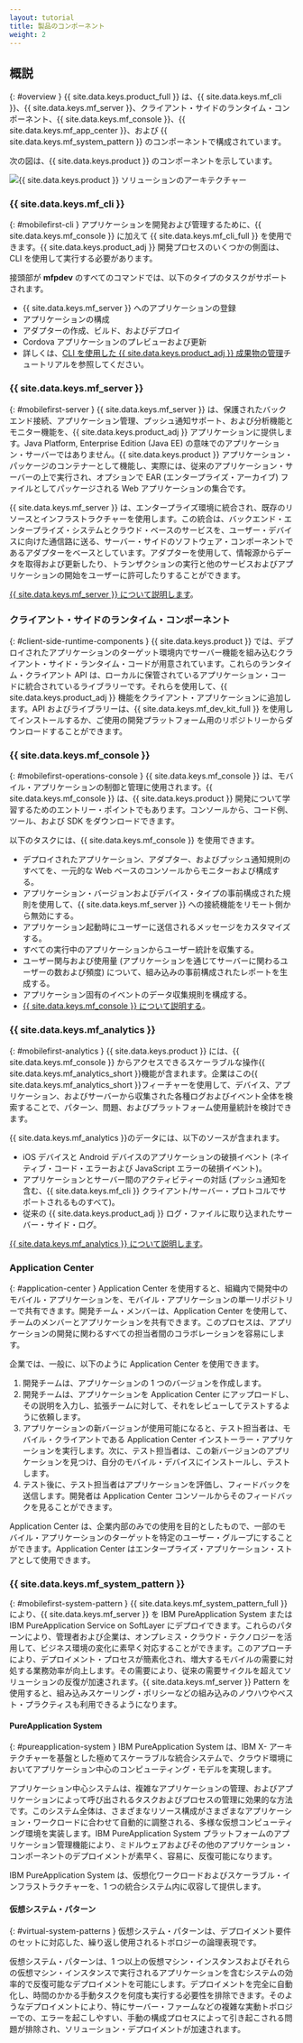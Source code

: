 ```yaml
---
layout: tutorial
title: 製品のコンポーネント
weight: 2
---
```

<!-- NLS_CHARSET=UTF-8 -->
## 概説
{: #overview }
{{ site.data.keys.product_full }} は、{{ site.data.keys.mf_cli }}、{{ site.data.keys.mf_server }}、クライアント・サイドのランタイム・コンポーネント、{{ site.data.keys.mf_console }}、{{ site.data.keys.mf_app_center }}、および {{ site.data.keys.mf_system_pattern }} のコンポーネントで構成されています。

次の図は、{{ site.data.keys.product }} のコンポーネントを示しています。

![{{ site.data.keys.product }} ソリューションのアーキテクチャー](architecture.jpg)

### {{ site.data.keys.mf_cli }}
{: #mobilefirst-cli }
アプリケーションを開発および管理するために、{{ site.data.keys.mf_console }} に加えて {{ site.data.keys.mf_cli_full }} を使用できます。{{ site.data.keys.product_adj }} 開発プロセスのいくつかの側面は、CLI を使用して実行する必要があります。

接頭部が **mfpdev** のすべてのコマンドでは、以下のタイプのタスクがサポートされます。

* {{ site.data.keys.mf_server }} へのアプリケーションの登録
* アプリケーションの構成
* アダプターの作成、ビルド、およびデプロイ
* Cordova アプリケーションのプレビューおよび更新
* 詳しくは、[CLI を使用した {{ site.data.keys.product_adj }} 成果物の管理](../../application-development/using-mobilefirst-cli-to-manage-mobilefirst-artifacts/)チュートリアルを参照してください。

### {{ site.data.keys.mf_server }}
{: #mobilefirst-server }
{{ site.data.keys.mf_server }} は、保護されたバックエンド接続、アプリケーション管理、プッシュ通知サポート、および分析機能とモニター機能を、{{ site.data.keys.product_adj }} アプリケーションに提供します。Java Platform, Enterprise Edition (Java EE) の意味でのアプリケーション・サーバーではありません。{{ site.data.keys.product }} アプリケーション・パッケージのコンテナーとして機能し、実際には、従来のアプリケーション・サーバーの上で実行され、オプションで EAR (エンタープライズ・アーカイブ) ファイルとしてパッケージされる Web アプリケーションの集合です。

{{ site.data.keys.mf_server }} は、エンタープライズ環境に統合され、既存のリソースとインフラストラクチャーを使用します。この統合は、バックエンド・エンタープライズ・システムとクラウド・ベースのサービスを、ユーザー・デバイスに向けた通信路に送る、サーバー・サイドのソフトウェア・コンポーネントであるアダプターをベースとしています。アダプターを使用して、情報源からデータを取得および更新したり、トランザクションの実行と他のサービスおよびアプリケーションの開始をユーザーに許可したりすることができます。

[{{ site.data.keys.mf_server }} について説明します](server)。

### クライアント・サイドのランタイム・コンポーネント
{: #client-side-runtime-components }
{{ site.data.keys.product }} では、デプロイされたアプリケーションのターゲット環境内でサーバー機能を組み込むクライアント・サイド・ランタイム・コードが用意されています。これらのランタイム・クライアント API は、ローカルに保管されているアプリケーション・コードに統合されているライブラリーです。それらを使用して、{{ site.data.keys.product_adj }} 機能をクライアント・アプリケーションに追加します。API およびライブラリーは、{{ site.data.keys.mf_dev_kit_full }} を使用してインストールするか、ご使用の開発プラットフォーム用のリポジトリーからダウンロードすることができます。

### {{ site.data.keys.mf_console }}
{: #mobilefirst-operations-console }
{{ site.data.keys.mf_console }} は、モバイル・アプリケーションの制御と管理に使用されます。{{ site.data.keys.mf_console }} は、{{ site.data.keys.product }} 開発について学習するためのエントリー・ポイントでもあります。コンソールから、コード例、ツール、および SDK をダウンロードできます。

以下のタスクには、{{ site.data.keys.mf_console }} を使用できます。

* デプロイされたアプリケーション、アダプター、およびプッシュ通知規則のすべてを、一元的な Web ベースのコンソールからモニターおよび構成する。
* アプリケーション・バージョンおよびデバイス・タイプの事前構成された規則を使用して、{{ site.data.keys.mf_server }} への接続機能をリモート側から無効にする。
* アプリケーション起動時にユーザーに送信されるメッセージをカスタマイズする。
* すべての実行中のアプリケーションからユーザー統計を収集する。
* ユーザー関与および使用量 (アプリケーションを通じてサーバーに関わるユーザーの数および頻度) について、組み込みの事前構成されたレポートを生成する。
* アプリケーション固有のイベントのデータ収集規則を構成する。
* [{{ site.data.keys.mf_console }} について説明する](console)。

### {{ site.data.keys.mf_analytics }}
{: #mobilefirst-analytics }
{{ site.data.keys.product }} には、{{ site.data.keys.mf_console }} からアクセスできるスケーラブルな操作{{ site.data.keys.mf_analytics_short }}機能が含まれます。企業はこの{{ site.data.keys.mf_analytics_short }}フィーチャーを使用して、デバイス、アプリケーション、およびサーバーから収集された各種ログおよびイベント全体を検索することで、パターン、問題、およびプラットフォーム使用量統計を検討できます。

{{ site.data.keys.mf_analytics }}のデータには、以下のソースが含まれます。

* iOS デバイスと Android デバイスのアプリケーションの破損イベント (ネイティブ・コード・エラーおよび JavaScript エラーの破損イベント)。
* アプリケーションとサーバー間のアクティビティーの対話 (プッシュ通知を含む、{{ site.data.keys.mf_cli }} クライアント/サーバー・プロトコルでサポートされるものすべて)。
* 従来の {{ site.data.keys.product_adj }} ログ・ファイルに取り込まれたサーバー・サイド・ログ。

[{{ site.data.keys.mf_analytics }} について説明します](../../analytics)。

### Application Center
{: #application-center }
Application Center を使用すると、組織内で開発中のモバイル・アプリケーションを、モバイル・アプリケーションの単一リポジトリーで共有できます。開発チーム・メンバーは、Application Center を使用して、チームのメンバーとアプリケーションを共有できます。このプロセスは、アプリケーションの開発に関わるすべての担当者間のコラボレーションを容易にします。

企業では、一般に、以下のように Application Center を使用できます。

1. 開発チームは、アプリケーションの 1 つのバージョンを作成します。
2. 開発チームは、アプリケーションを Application Center にアップロードし、その説明を入力し、拡張チームに対して、それをレビューしてテストするように依頼します。
3. アプリケーションの新バージョンが使用可能になると、テスト担当者は、モバイル・クライアントである Application Center インストーラー・アプリケーションを実行します。次に、テスト担当者は、この新バージョンのアプリケーションを見つけ、自分のモバイル・デバイスにインストールし、テストします。
4. テスト後に、テスト担当者はアプリケーションを評価し、フィードバックを送信します。開発者は Application Center コンソールからそのフィードバックを見ることができます。

Application Center は、企業内部のみでの使用を目的としたもので、一部のモバイル・アプリケーションのターゲットを特定のユーザー・グループにすることができます。Application Center はエンタープライズ・アプリケーション・ストアとして使用できます。

### {{ site.data.keys.mf_system_pattern }}
{: #mobilefirst-system-pattern }
{{ site.data.keys.mf_system_pattern_full }} により、{{ site.data.keys.mf_server }} を IBM PureApplication System または IBM PureApplication Service on SoftLayer にデプロイできます。これらのパターンにより、管理者および企業は、オンプレミス・クラウド・テクノロジーを活用して、ビジネス環境の変化に素早く対応することができます。このアプローチにより、デプロイメント・プロセスが簡素化され、増大するモバイルの需要に対処する業務効率が向上します。その需要により、従来の需要サイクルを超えてソリューションの反復が加速されます。{{ site.data.keys.mf_server }} Pattern を使用すると、組み込みスケーリング・ポリシーなどの組み込みのノウハウやベスト・プラクティスも利用できるようになります。

#### PureApplication System
{: #pureapplication-system }
IBM PureApplication System は、IBM X- アーキテクチャーを基盤とした極めてスケーラブルな統合システムで、クラウド環境においてアプリケーション中心のコンピューティング・モデルを実現します。

アプリケーション中心システムは、複雑なアプリケーションの管理、およびアプリケーションによって呼び出されるタスクおよびプロセスの管理に効果的な方法です。このシステム全体は、さまざまなリソース構成がさまざまなアプリケーション・ワークロードに合わせて自動的に調整される、多様な仮想コンピューティング環境を実装します。IBM PureApplication System プラットフォームのアプリケーション管理機能により、ミドルウェアおよびその他のアプリケーション・コンポーネントのデプロイメントが素早く、容易に、反復可能になります。

IBM PureApplication System は、仮想化ワークロードおよびスケーラブル・インフラストラクチャーを、1 つの統合システム内に収容して提供します。

#### 仮想システム・パターン
{: #virtual-system-patterns }
仮想システム・パターンは、デプロイメント要件のセットに対応した、繰り返し使用されるトポロジーの論理表現です。

仮想システム・パターンは、1 つ以上の仮想マシン・インスタンスおよびそれらの仮想マシン・インスタンスで実行されるアプリケーションを含むシステムの効率的で反復可能なデプロイメントを可能にします。デプロイメントを完全に自動化し、時間のかかる手動タスクを何度も実行する必要性を排除できます。そのようなデプロイメントにより、特にサーバー・ファームなどの複雑な実動トポロジーでの、エラーを起こしやすい、手動の構成プロセスによって引き起こされる問題が排除され、ソリューション・デプロイメントが加速されます。
